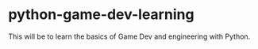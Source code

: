 # python-game-dev-learning
This will be to learn the basics of Game Dev and engineering with Python. 
